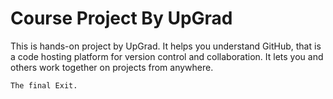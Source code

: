 
# Course Project By UpGrad

This is hands-on project by UpGrad. It helps you understand GitHub, that is a code hosting platform for version control and collaboration. It lets you and others work together on projects from anywhere.


```
The final Exit.
```
